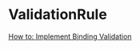 # ValidationRule

[How to: Implement Binding Validation](https://docs.microsoft.com/zh-tw/dotnet/framework/wpf/data/how-to-implement-binding-validation)
